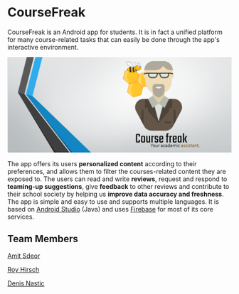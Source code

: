 # CourseFreak
CourseFreak is an Android app for students. It is in fact a unified platform for many course-related tasks that can easily be done through the app's interactive environment.

![Alt text](logo_bar.PNG?raw=true "CourseFreak")

The app offers its users **personalized content** according to their preferences, and allows them to filter the courses-related content they are exposed to. The users can read and write **reviews**, request and respond to **teaming-up suggestions**, give **feedback** to other reviews and contribute to their school society by helping us **improve data accuracy and freshness**. The app is simple and easy to use and supports multiple languages. It is based on [Android Studio](https://developer.android.com/studio/) (Java) and uses [Firebase](https://firebase.google.com/) for most of its core services.

## Team Members
[Amit Sdeor](https://github.com/amso100)

[Roy Hirsch](https://github.com/royhirsch1)

[Denis Nastic](https://github.com/DxxN96)
